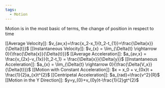 ```yaml
---
tags:
  - Motion
---
```



Motion is in the most basic of terms, the change of position in respect to time

[[Average Velocity]]: $v_{av,x}=\frac{x_2-x_1}{t_2-t_{1}}=\frac{\Delta{x}}{\Delta{t}}$
[[Instantaneous Velocity]]: $v_{x} = \lim_{\Delta{t} \rightarrow 0}{\frac{\Delta{x}}{\Delta{t}}}$
[[Average Acceleration]]:  $a_{av,x} = \frac{v_{2x}-v_{1x}}{t_2-t_1} = \frac{\Delta{x}}{\Delta{y}}$
[[Instantaneous Acceleration]]: $a_{x} = \lim_{\Delta{t} \rightarrow 0}{\frac{\Delta{V_x}}{\Delta{t}}}$
[[Motion with Constant Acceleration]]: $x = x_0 + v_{0x}t + \frac{1}{2}a_{x}t^{2}$ 
[[Centripetal Acceleration]]: $a_{rad}=\frac{v^2}{R}$ 
[[Motion in the Y Direction]]: $y=y_{0}+v_{0y}t-\frac{1}{2}gt^{2}$ 



